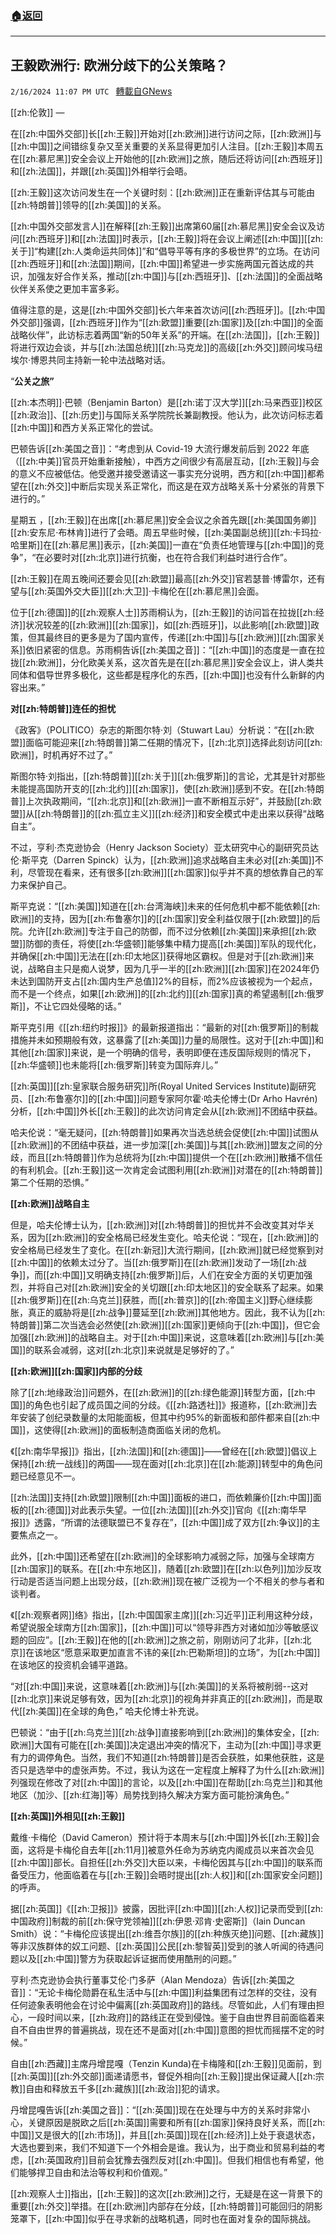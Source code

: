 ###  [:house:返回](README.md)
---


## 王毅欧洲行: 欧洲分歧下的公关策略？
`2/16/2024 11:07 PM UTC ` [轉載自GNews](https://gnews.org/articles/2316650)

[[zh:伦敦]] — 

在[[zh:中国外交部]]长[[zh:王毅]]开始对[[zh:欧洲]]进行访问之际，[[zh:欧洲]]与[[zh:中国]]之间错综复杂又至关重要的关系显得更加引人注目。[[zh:王毅]]本周五在[[zh:慕尼黑]]安全会议上开始他的[[zh:欧洲]]之旅，随后还将访问[[zh:西班牙]]和[[zh:法国]]，并跟[[zh:英国]]外相举行会晤。

[[zh:王毅]]这次访问发生在一个关键时刻：[[zh:欧洲]]正在重新评估其与可能由[[zh:特朗普]]领导的[[zh:美国]]的关系。

[[zh:中国外交部发言人]]在解释[[zh:王毅]]出席第60届[[zh:慕尼黑]]安全会议及访问[[zh:西班牙]]和[[zh:法国]]时表示，[[zh:王毅]]将在会议上阐述[[zh:中国]][[zh:关于]]“构建[[zh:人类命运共同体]]”和“倡导平等有序的多极世界”的立场。在访问[[zh:西班牙]]和[[zh:法国]]期间，[[zh:中国]]希望进一步实施两国元首达成的共识，加强友好合作关系，推动[[zh:中国]]与[[zh:西班牙]]、[[zh:法国]]的全面战略伙伴关系使之更加丰富多彩。

值得注意的是，这是[[zh:中国外交部]]长六年来首次访问[[zh:西班牙]]。[[zh:中国外交部]]强调，[[zh:西班牙]]作为“[[zh:欧盟]]重要[[zh:国家]]及[[zh:中国]]的全面战略伙伴”，此访标志着两国“新的50年关系”的开端。在[[zh:法国]]，[[zh:王毅]]将进行双边会谈，并与[[zh:法国总统]][[zh:马克龙]]的高级[[zh:外交]]顾问埃马纽埃尔·博恩共同主持新一轮中法战略对话。

“**公关之旅”**

[[zh:本杰明]]·巴顿（Benjamin Barton）是[[zh:诺丁汉大学]][[zh:马来西亚]]校区[[zh:政治]]、[[zh:历史]]与国际关系学院院长兼副教授。他认为，此次访问标志着[[zh:中国]]和西方关系正常化的尝试。

巴顿告诉[[zh:美国之音]]：“考虑到从 Covid-19 大流行爆发前后到 2022 年底（[[zh:中美]]官员开始重新接触），中西方之间很少有高层互动，[[zh:王毅]]与会的意义不应被低估。他受邀并接受邀请这一事实充分说明，西方和[[zh:中国]]都希望在[[zh:外交]]中断后实现关系正常化，而这是在双方战略关系十分紧张的背景下进行的。”

星期五 ，[[zh:王毅]]在出席[[zh:慕尼黑]]安全会议之余首先跟[[zh:美国国务卿]][[zh:安东尼·布林肯]]进行了会晤。周五早些时候，[[zh:美国副总统]][[zh:卡玛拉·哈里斯]]在[[zh:慕尼黑]]表示，[[zh:美国]]一直在“负责任地管理与[[zh:中国]]的竞争”，“在必要时对[[zh:北京]]进行抗衡，也在符合我们利益时进行合作”。

[[zh:王毅]]在周五晚间还要会见[[zh:欧盟]]最高[[zh:外交]]官若瑟普·博雷尔，还有望与[[zh:英国外交大臣]][[zh:大卫]]·卡梅伦在[[zh:慕尼黑]]会面。

位于[[zh:德国]]的[[zh:观察人士]]苏雨桐认为，[[zh:王毅]]的访问旨在拉拢[[zh:经济]]状况较差的[[zh:欧洲]][[zh:国家]]，如[[zh:西班牙]]，以此影响[[zh:欧盟]]政策，但其最终目的更多是为了国内宣传，传递[[zh:中国]]与[[zh:欧洲]][[zh:国家关系]]依旧紧密的信息。苏雨桐告诉[[zh:美国之音]]：“[[zh:中国]]的态度是一直在拉拢[[zh:欧洲]]，分化欧美关系，这次首先是在[[zh:慕尼黑]]安全会议上，讲人类共同体和倡导世界多极化，这些都是程序化的东西，[[zh:中国]]也没有什么新鲜的内容出来。”

**对[[zh:特朗普]]连任的担忧**

《政客》（POLITICO）杂志的斯图尔特·刘（Stuwart Lau）分析说：“在[[zh:欧盟]]面临可能迎来[[zh:特朗普]]第二任期的情况下，[[zh:北京]]选择此刻访问[[zh:欧洲]]，时机再好不过了。”

斯图尔特·刘指出，[[zh:特朗普]][[zh:关于]][[zh:俄罗斯]]的言论，尤其是针对那些未能提高国防开支的[[zh:北约]][[zh:国家]]，使[[zh:欧洲]]感到不安。在[[zh:特朗普]]上次执政期间，“[[zh:北京]]和[[zh:欧洲]]一直不断相互示好”，并鼓励[[zh:欧盟]]从[[zh:特朗普]]的[[zh:孤立主义]][[zh:经济]]和安全模式中走出来以获得“战略自主”。

不过，亨利·杰克逊协会（Henry Jackson Society）亚太研究中心的副研究员达伦·斯平克（Darren Spinck）认为，[[zh:欧洲]]追求战略自主未必对[[zh:美国]]不利，尽管现在看来，还有很多[[zh:欧洲]][[zh:国家]]似乎并不真的想依靠自己的军力来保护自己。

斯平克说：“[[zh:美国]]知道在[[zh:台湾海峡]]未来的任何危机中都不能依赖[[zh:欧洲]]的支持，因为[[zh:布鲁塞尔]]的[[zh:国家]]安全利益仅限于[[zh:欧盟]]的后院。允许[[zh:欧洲]]专注于自己的防御，而不过分依赖[[zh:美国]]来承担[[zh:欧盟]]防御的责任，将使[[zh:华盛顿]]能够集中精力提高[[zh:美国]]军队的现代化，并确保[[zh:中国]]无法在[[zh:印太地区]]获得地区霸权。但是对于[[zh:欧洲]]来说，战略自主只是痴人说梦，因为几乎一半的[[zh:欧洲]][[zh:国家]]在2024年仍未达到国防开支占[[zh:国内生产总值]]2%的目标，而2%应该被视为一个起点，而不是一个终点，如果[[zh:欧洲]]的[[zh:北约]][[zh:国家]]真的希望遏制[[zh:俄罗斯]]，不让它四处侵略的话。”

斯平克引用《[[zh:纽约时报]]》的最新报道指出：“最新的对[[zh:俄罗斯]]的制裁措施并未如预期般有效，这暴露了[[zh:美国]]力量的局限性。这对于[[zh:中国]]和其他[[zh:国家]]来说，是一个明确的信号，表明即便在违反国际规则的情况下，[[zh:华盛顿]]也未能将[[zh:俄罗斯]]转变为国际弃儿。”

[[zh:英国]][[zh:皇家联合服务研究]]所(Royal United Services Institute)副研究员、[[zh:布鲁塞尔]]的[[zh:中国]]问题专家阿尔霍·哈夫伦博士(Dr Arho Havrén)分析，[[zh:中国]]外长[[zh:王毅]]的此次访问肯定会从[[zh:欧洲]]不团结中获益。

哈夫伦说：“毫无疑问，[[zh:特朗普]]如果再次当选总统会促使[[zh:中国]]试图从[[zh:欧洲]]的不团结中获益，进一步加深[[zh:美国]]与其[[zh:欧洲]]盟友之间的分歧，而且[[zh:特朗普]]作为总统将为[[zh:中国]]提供一个在[[zh:欧洲]]散播不信任的有利机会。[[zh:王毅]]这一次肯定会试图利用[[zh:欧洲]]对潜在的[[zh:特朗普]]第二个任期的恐惧。”

**[[zh:欧洲]]战略自主**

但是，哈夫伦博士认为，[[zh:欧洲]]对[[zh:特朗普]]的担忧并不会改变其对华关系，因为[[zh:欧洲]]的安全格局已经发生变化。哈夫伦说：“现在，[[zh:欧洲]]的安全格局已经发生了变化。在[[zh:新冠]]大流行期间，[[zh:欧洲]]就已经觉察到对[[zh:中国]]的依赖太过分了。当[[zh:俄罗斯]]在[[zh:欧洲]]发动了一场[[zh:战争]]，而[[zh:中国]]又明确支持[[zh:俄罗斯]]后，人们在安全方面的关切更加强烈，并将自己对[[zh:欧洲]]安全的关切跟[[zh:印太地区]]的安全联系了起来。如果[[zh:俄罗斯]]在[[zh:乌克兰]]获胜，而[[zh:普京]]的[[zh:帝国主义]]野心继续膨胀，真正的威胁将是[[zh:战争]]蔓延至[[zh:欧洲]]其他地方。因此，我不认为[[zh:特朗普]]第二次当选会必然使[[zh:欧洲]][[zh:国家]]更倾向于[[zh:中国]]，但它会加强[[zh:欧洲]]的战略自主。对于[[zh:中国]]来说，这意味着[[zh:欧洲]]与[[zh:美国]]的联系会减弱，这对[[zh:北京]]来说就是足够好的了。”

**[[zh:欧洲]][[zh:国家]]内部的分歧**

除了[[zh:地缘政治]]问题外，在[[zh:欧洲]]的[[zh:绿色能源]]转型方面，[[zh:中国]]的角色也引起了成员国之间的分歧。《[[zh:路透社]]》报道称，[[zh:欧洲]]去年安装了创纪录数量的太阳能面板，但其中约95%的新面板和部件都来自[[zh:中国]]，这使得[[zh:欧洲]]的面板制造商面临关闭的危机。

《[[zh:南华早报]]》指出，[[zh:法国]]和[[zh:德国]]——曾经在[[zh:欧盟]]倡议上保持[[zh:统一战线]]的两国——现在面对[[zh:北京]]在[[zh:能源]]转型中的角色问题已经意见不一。

[[zh:法国]]支持[[zh:欧盟]]限制[[zh:中国]]面板的进口，而依赖廉价[[zh:中国]]面板的[[zh:德国]]对此表示失望。一位[[zh:法国]][[zh:外交]]官向《[[zh:南华早报]]》透露，“所谓的法德联盟已不复存在”，[[zh:中国]]成了双方[[zh:争议]]的主要焦点之一。

此外，[[zh:中国]]还希望在[[zh:欧洲]]的全球影响力减弱之际，加强与全球南方[[zh:国家]]的联系。在[[zh:中东地区]]，随着[[zh:欧盟]]在[[zh:以色列]]加沙反攻行动是否适当问题上出现分歧，[[zh:欧洲]]现在被广泛视为一个不相关的参与者和谈判者。

《[[zh:观察者网]]络》指出，[[zh:中国国家主席]][[zh:习近平]]正利用这种分歧，希望说服全球南方[[zh:国家]]，[[zh:中国]]可以“领导非西方对诸如加沙等敏感议题的回应”。[[zh:王毅]]在他的[[zh:欧洲]]之旅之前，刚刚访问了北非，[[zh:北京]]在该地区“愿意采取更加直言不讳的亲[[zh:巴勒斯坦]]的立场”，为[[zh:中国]]在该地区的投资机会铺平道路。

“对[[zh:中国]]来说，这意味着[[zh:欧洲]]与[[zh:美国]]的关系将被削弱--这对[[zh:北京]]来说足够有效，因为[[zh:北京]]的视角并非真正的[[zh:欧洲]]，而是取代[[zh:美国]]在全球的角色，” 哈夫伦博士补充说。

巴顿说：“由于[[zh:乌克兰]][[zh:战争]]直接影响到[[zh:欧洲]]的集体安全，[[zh:欧洲]]大国有可能在[[zh:美国]]决定退出冲突的情况下，主动为[[zh:中国]]寻求更有力的调停角色。当然，我们不知道[[zh:特朗普]]是否会获胜，如果他获胜，这是否只是选举中的虚张声势。不过，我认为这在一定程度上解释了为什么[[zh:欧洲]]列强现在修改了对[[zh:中国]]的言论，以及[[zh:中国]]在帮助[[zh:乌克兰]]和其他地区（加沙、[[zh:红海]]等）局势找到持久解决方案方面可能扮演角色。”

**[[zh:英国]]外相见[[zh:王毅]]**

戴维·卡梅伦（David Cameron）预计将于本周末与[[zh:中国]]外长[[zh:王毅]]会面，这将是卡梅伦自去年[[zh:11月]]被意外任命为苏纳克内阁成员以来首次会见[[zh:中国]]部长。自担任[[zh:外交]]大臣以来，卡梅伦因其与[[zh:中国]]的联系而备受压力，他面临着在与[[zh:王毅]]会晤时提出[[zh:人权]]和[[zh:国家安全问题]]的呼声。

据[[zh:英国]]《[[zh:卫报]]》披露，因批评[[zh:中国]][[zh:人权]]记录而受到[[zh:中国政府]]制裁的前[[zh:保守党领袖]][[zh:伊恩·邓肯·史密斯]]（Iain Duncan Smith）说：“卡梅伦应该提出[[zh:维吾尔族]]的[[zh:种族灭绝]]问题、[[zh:藏族]]等非汉族群体的奴工问题、[[zh:英国]]公民[[zh:黎智英]]受到的骇人听闻的待遇问题以及[[zh:中国]]警方为获取起诉证据而使用酷刑的问题。”

亨利·杰克逊协会执行董事艾伦·门多萨（Alan Mendoza）告诉[[zh:美国之音]]：“无论卡梅伦勋爵在私生活中与[[zh:中国]]利益集团有过怎样的交往，没有任何迹象表明他会在讨论中偏离[[zh:英国政府]]的路线。尽管如此，人们有理由担心，一段时间以来，[[zh:政府]]的路线正在受到侵蚀。鉴于自由世界目前面临着来自不自由世界的普遍挑战，现在还不是面对[[zh:中国]]意图的担忧而摇摆不定的时候。”

自由[[zh:西藏]]主席丹增昆嘎（Tenzin Kunda)在卡梅隆和[[zh:王毅]]见面前，到[[zh:英国]][[zh:外交部]]面递请愿书，督促外相向[[zh:王毅]]提出保证藏人[[zh:宗教]]自由和释放五千多[[zh:藏族]][[zh:政治]]犯的请求。

丹增昆嘎告诉[[zh:美国之音]]：“[[zh:英国]]现在在处理与中方的关系时非常小心，关键原因是脱欧之后[[zh:英国]]需要和所有[[zh:国家]]保持良好关系，而[[zh:中国]]又是很大的[[zh:市场]]，并且[[zh:英国]]现在[[zh:经济]]上处于衰退状态，大选也要到来，我们不知道下一个外相会是谁。我认为，出于商业和贸易利益的考虑，[[zh:英国政府]]目前会犹豫去强烈反对[[zh:中国]]。但我们相信也有希望，他们能够捍卫自由和法治等权利和价值观。”

[[zh:观察人士]]指出，[[zh:王毅]]的这次[[zh:欧洲]]之行，无疑是在这一背景下的重要[[zh:外交]]举措。在[[zh:欧洲]]内部存在分歧，[[zh:特朗普]]可能回归的阴影笼罩下，[[zh:中国]]似乎在寻求新的战略机遇，同时也在面对复杂的国际挑战。
